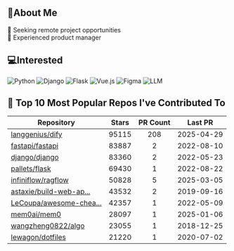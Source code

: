 ## 💫About Me 
👯 Seeking remote project opportunities   
🌱 Experienced product manager

## 💻Interested
![Python](https://img.shields.io/badge/python-3670A0?style=for-the-badge&logo=python&logoColor=ffdd54) ![Django](https://img.shields.io/badge/django-%23092E20.svg?style=for-the-badge&logo=django&logoColor=white) ![Flask](https://img.shields.io/badge/flask-%23000.svg?style=for-the-badge&logo=flask&logoColor=white) ![Vue.js](https://img.shields.io/badge/vuejs-%2335495e.svg?style=for-the-badge&logo=vuedotjs&logoColor=%234FC08D)  ![Figma](https://img.shields.io/badge/figma-%23F24E1E.svg?style=for-the-badge&logo=figma&logoColor=white) ![LLM](https://img.shields.io/badge/LLM-%23412991.svg?style=for-the-badge&logo=openai&logoColor=white)

## 🌟 Top 10 Most Popular Repos I've Contributed To

| Repository | Stars | PR Count | Last PR |
|-----|:---:|:---:|:---:|
| [langgenius/dify](https://github.com/langgenius/dify) | 95115 | 208 | 2025-04-29 |
| [fastapi/fastapi](https://github.com/fastapi/fastapi) | 83887 | 2 | 2022-08-10 |
| [django/django](https://github.com/django/django) | 83360 | 2 | 2022-05-23 |
| [pallets/flask](https://github.com/pallets/flask) | 69430 | 1 | 2022-08-22 |
| [infiniflow/ragflow](https://github.com/infiniflow/ragflow) | 50828 | 5 | 2025-03-05 |
| [astaxie/build-web-ap...](https://github.com/astaxie/build-web-application-with-golang) | 43532 | 2 | 2019-09-16 |
| [LeCoupa/awesome-chea...](https://github.com/LeCoupa/awesome-cheatsheets) | 42357 | 1 | 2022-05-09 |
| [mem0ai/mem0](https://github.com/mem0ai/mem0) | 28097 | 1 | 2025-01-06 |
| [wangzheng0822/algo](https://github.com/wangzheng0822/algo) | 23055 | 1 | 2018-12-25 |
| [lewagon/dotfiles](https://github.com/lewagon/dotfiles) | 21220 | 1 | 2020-07-02 |

